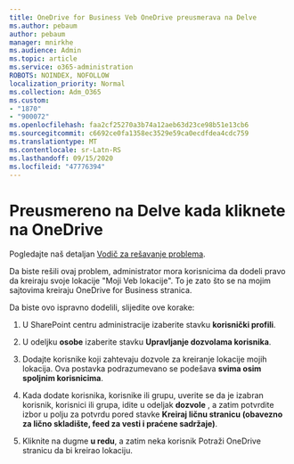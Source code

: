 ```yaml
---
title: OneDrive for Business Veb OneDrive preusmerava na Delve
ms.author: pebaum
author: pebaum
manager: mnirkhe
ms.audience: Admin
ms.topic: article
ms.service: o365-administration
ROBOTS: NOINDEX, NOFOLLOW
localization_priority: Normal
ms.collection: Adm_O365
ms.custom:
- "1870"
- "900072"
ms.openlocfilehash: faa2cf25270a3b74a12aeb63d23ce98b51e13cb6
ms.sourcegitcommit: c6692ce0fa1358ec3529e59ca0ecdfdea4cdc759
ms.translationtype: MT
ms.contentlocale: sr-Latn-RS
ms.lasthandoff: 09/15/2020
ms.locfileid: "47776394"
---
```

# <a name="redirected-to-delve-after-you-click-onedrive"></a>Preusmereno na Delve kada kliknete na OneDrive

Pogledajte naš detaljan [Vodič za rešavanje problema](https://docs.microsoft.com/sharepoint/support/sites/troubleshooting-guide-for-sites-stopped-at-provisioning).

Da biste rešili ovaj problem, administrator mora korisnicima da dodeli pravo da kreiraju svoje lokacije "Moji Veb lokacije". To je zato što se na mojim sajtovima kreiraju OneDrive for Business stranica.

Da biste ovo ispravno dodelili, slijedite ove korake:

1. U SharePoint centru administracije izaberite stavku **korisnički profili**.

2. U odeljku **osobe** izaberite stavku **Upravljanje dozvolama korisnika**.

3. Dodajte korisnike koji zahtevaju dozvole za kreiranje lokacije mojih lokacija. Ova postavka podrazumevano se podešava **svima osim spoljnim korisnicima**.

4. Kada dodate korisnika, korisnike ili grupu, uverite se da je izabran korisnik, korisnici ili grupa, idite u odeljak **dozvole** , a zatim potvrdite izbor u polju za potvrdu pored stavke **Kreiraj ličnu stranicu (obavezno za lično skladište, feed za vesti i praćene sadržaje)**.

5. Kliknite na dugme **u redu**, a zatim neka korisnik Potraži OneDrive stranicu da bi kreirao lokaciju.
